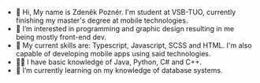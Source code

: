 - 👋 Hi, My name is Zdeněk Poznér. I'm student at VSB-TUO, currently finishing my master's degree at mobile technologies.
- 👀 I’m interested in programming and graphic design resulting in me being mostly front-end dev.
- 💪 My current skills are: Typescript, Javascript, SCSS and HTML. I'm also capable of developing mobile apps using said technologies.
- 👶🏻 I have basic knowledge of Java, Python, C# and C++.
- 🌱 I’m currently learning on my knowledge of database systems.

<!---
ZdennyPOZ/ZdennyPOZ is a ✨ special ✨ repository because its `README.md` (this file) appears on your GitHub profile.
You can click the Preview link to take a look at your changes.
--->
